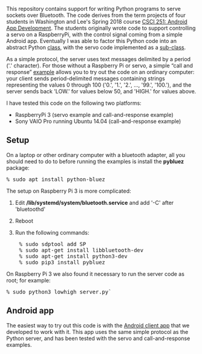 This repository contains support for writing Python programs to serve sockets over Bluetooth.  The code derives from
the term projects of four students in Washington and Lee's Spring 2018 course
[CSCI 251: Android App Development](http://home.wlu.edu/~levys/courses/csci251s2018/).  The students originally
wrote code to support controlling a servo on a RaspberryPi, with the control signal coming from a simple Android
app.  Eventually I was able to factor this Python code into an abstract Python
[class](https://github.com/simondlevy/PythonBluetoothServer/blob/master/bluetooth_server.py), with the
servo code implemented as a 
[sub-class](https://github.com/simondlevy/PythonBluetoothServer/blob/master/servo_server.py).  

As a simple protocol, the server uses text messages delimited by a period ('.' character).   For those without a Raspberry Pi or servo, a simple &ldquo;call and response&rdquo; 
[example](https://github.com/simondlevy/PythonBluetoothServer/blob/master/lowhigh_server.py) 
allows you to try out the code on an ordinary computer: your client sends period-delimited
messages containing strings representing the values 0 through 100 ('0.', '1.',
'2.', ..., '99.', '100.'), and the server sends back 'LOW.' for values below 50,
and 'HIGH.' for values above.  

I have tested this code on the following two platforms:

* RaspberryPi 3 (servo example and call-and-response example)
* Sony VAIO Pro running Ubuntu 14.04 (call-and-response example)

## Setup

On a laptop or other ordinary computer with a bluetooth adapter, all you should need to do to before running the
examples is install the <b>pybluez</b> package:

<pre>
% sudo apt install python-bluez
</pre>

The setup on Raspberry Pi 3 is more complicated:

1. Edit <b>/lib/systemd/system/bluetooth.service</b> and add '-C' after 'bluetoothd'

2. Reboot

3. Run the following commands:

<pre>
    % sudo sdptool add SP
    % sudo apt-get install libbluetooth-dev
    % sudo apt-get install python3-dev
    % sudo pip3 install pybluez
</pre>

On Raspberry Pi 3 we also found it necessary to run the server code as root; for example:

<pre>
% sudo python3 lowhigh_server.py`
</pre>

## Android app

The easiest way to try out this code is with the [Android client app](https://github.com/simondlevy/BluetoothClient)
that we developed to work with it.  This app uses the same simple protocol as the Python server, and has been
tested with the servo and call-and-response examples.

